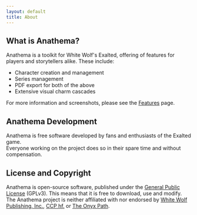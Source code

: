 ```yaml
---
layout: default
title: About
---
```

## What is Anathema?
	
Anathema is a toolkit for White Wolf's Exalted, offering of features for players and storytellers alike. These include:

* Character creation and management
* Series management
* PDF export for both of the above
* Extensive visual charm cascades

For more information and screenshots, please see the [Features](/features) page.

## Anathema Development

Anathema is free software developed by fans and enthusiasts of the Exalted game.  
Everyone working on the project does so in their spare time and without compensation.

## License and Copyright
	
Anathema is open-source software, published under the [General Public License](http://www.opensource.org/licenses/gpl-3.0.html) (GPLv3).
This means that it is free to download, use and modify.  
The Anathema project is neither affiliated with nor endorsed by [White Wolf Publishing, Inc.](http://www.white-wolf.com), [CCP hf.](http://www.ccpgames.com/) or [The Onyx Path](http://theonyxpath.com/).
